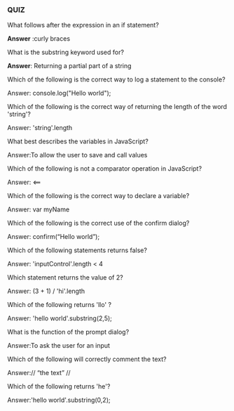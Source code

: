 ### QUIZ

What follows after the expression in an if statement?

**Answer** :curly braces

What is the substring keyword used for?

**Answer**: Returning a partial part of a string

Which of the following is the correct way to log a statement to the console?

Answer: console.log\("Hello world"\);

Which of the following is the correct way of returning the length of the word 'string'?

Answer: 'string'.length

What best describes the variables in JavaScript?

Answer:To allow the user to save and call values

Which of the following is not a comparator operation in JavaScript?

Answer: &lt;==

Which of the following is the correct way to declare a variable?

Answer: var myName

Which of the following is the correct use of the confirm dialog?

Answer: confirm\(“Hello world”\);

Which of the following statements returns false?

Answer: 'inputControl'.length &lt; 4

Which statement returns the value of 2?

Answer: \(3 + 1\) \/ 'hi'.length

Which of the following returns 'llo' ?

Answer: 'hello world'.substring\(2,5\);

What is the function of the prompt dialog?

Answer:To ask the user for an input

Which of the following will correctly comment the text?

Answer:\/\/ “the text” \/\/

Which of the following returns 'he'?

Answer:'hello world'.substring\(0,2\);


